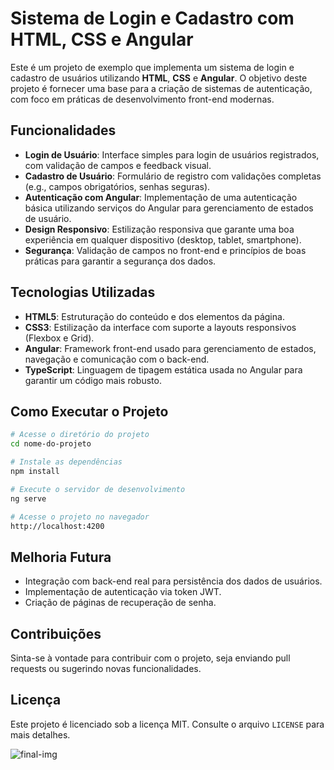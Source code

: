 # Sistema de Login e Cadastro com HTML, CSS e Angular

Este é um projeto de exemplo que implementa um sistema de login e cadastro de usuários utilizando **HTML**, **CSS** e **Angular**. O objetivo deste projeto é fornecer uma base para a criação de sistemas de autenticação, com foco em práticas de desenvolvimento front-end modernas.

## Funcionalidades

- **Login de Usuário**: Interface simples para login de usuários registrados, com validação de campos e feedback visual.
- **Cadastro de Usuário**: Formulário de registro com validações completas (e.g., campos obrigatórios, senhas seguras).
- **Autenticação com Angular**: Implementação de uma autenticação básica utilizando serviços do Angular para gerenciamento de estados de usuário.
- **Design Responsivo**: Estilização responsiva que garante uma boa experiência em qualquer dispositivo (desktop, tablet, smartphone).
- **Segurança**: Validação de campos no front-end e princípios de boas práticas para garantir a segurança dos dados.

## Tecnologias Utilizadas

- **HTML5**: Estruturação do conteúdo e dos elementos da página.
- **CSS3**: Estilização da interface com suporte a layouts responsivos (Flexbox e Grid).
- **Angular**: Framework front-end usado para gerenciamento de estados, navegação e comunicação com o back-end.
- **TypeScript**: Linguagem de tipagem estática usada no Angular para garantir um código mais robusto.

## Como Executar o Projeto

```bash
# Acesse o diretório do projeto
cd nome-do-projeto

# Instale as dependências
npm install

# Execute o servidor de desenvolvimento
ng serve

# Acesse o projeto no navegador
http://localhost:4200
``` 
## Melhoria Futura

- Integração com back-end real para persistência dos dados de usuários.
- Implementação de autenticação via token JWT.
- Criação de páginas de recuperação de senha.

## Contribuições

Sinta-se à vontade para contribuir com o projeto, seja enviando pull requests ou sugerindo novas funcionalidades.

## Licença

Este projeto é licenciado sob a licença MIT. Consulte o arquivo `LICENSE` para mais detalhes.


![final-img](https://i.gifer.com/YQpk.gif)

